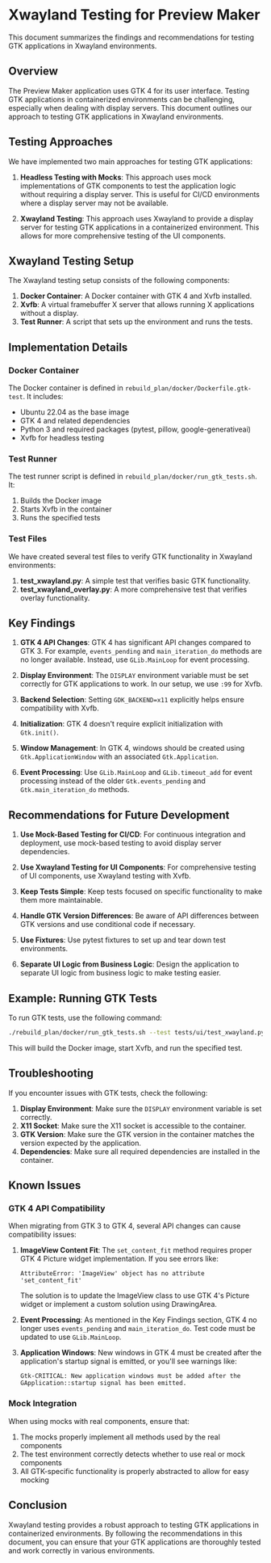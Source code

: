 # Xwayland Testing for Preview Maker

This document summarizes the findings and recommendations for testing GTK applications in Xwayland environments.

## Overview

The Preview Maker application uses GTK 4 for its user interface. Testing GTK applications in containerized environments can be challenging, especially when dealing with display servers. This document outlines our approach to testing GTK applications in Xwayland environments.

## Testing Approaches

We have implemented two main approaches for testing GTK applications:

1. **Headless Testing with Mocks**: This approach uses mock implementations of GTK components to test the application logic without requiring a display server. This is useful for CI/CD environments where a display server may not be available.

2. **Xwayland Testing**: This approach uses Xwayland to provide a display server for testing GTK applications in a containerized environment. This allows for more comprehensive testing of the UI components.

## Xwayland Testing Setup

The Xwayland testing setup consists of the following components:

1. **Docker Container**: A Docker container with GTK 4 and Xvfb installed.
2. **Xvfb**: A virtual framebuffer X server that allows running X applications without a display.
3. **Test Runner**: A script that sets up the environment and runs the tests.

## Implementation Details

### Docker Container

The Docker container is defined in `rebuild_plan/docker/Dockerfile.gtk-test`. It includes:

- Ubuntu 22.04 as the base image
- GTK 4 and related dependencies
- Python 3 and required packages (pytest, pillow, google-generativeai)
- Xvfb for headless testing

### Test Runner

The test runner script is defined in `rebuild_plan/docker/run_gtk_tests.sh`. It:

1. Builds the Docker image
2. Starts Xvfb in the container
3. Runs the specified tests

### Test Files

We have created several test files to verify GTK functionality in Xwayland environments:

1. **test_xwayland.py**: A simple test that verifies basic GTK functionality.
2. **test_xwayland_overlay.py**: A more comprehensive test that verifies overlay functionality.

## Key Findings

1. **GTK 4 API Changes**: GTK 4 has significant API changes compared to GTK 3. For example, `events_pending` and `main_iteration_do` methods are no longer available. Instead, use `GLib.MainLoop` for event processing.

2. **Display Environment**: The `DISPLAY` environment variable must be set correctly for GTK applications to work. In our setup, we use `:99` for Xvfb.

3. **Backend Selection**: Setting `GDK_BACKEND=x11` explicitly helps ensure compatibility with Xvfb.

4. **Initialization**: GTK 4 doesn't require explicit initialization with `Gtk.init()`.

5. **Window Management**: In GTK 4, windows should be created using `Gtk.ApplicationWindow` with an associated `Gtk.Application`.

6. **Event Processing**: Use `GLib.MainLoop` and `GLib.timeout_add` for event processing instead of the older `Gtk.events_pending` and `Gtk.main_iteration_do` methods.

## Recommendations for Future Development

1. **Use Mock-Based Testing for CI/CD**: For continuous integration and deployment, use mock-based testing to avoid display server dependencies.

2. **Use Xwayland Testing for UI Components**: For comprehensive testing of UI components, use Xwayland testing with Xvfb.

3. **Keep Tests Simple**: Keep tests focused on specific functionality to make them more maintainable.

4. **Handle GTK Version Differences**: Be aware of API differences between GTK versions and use conditional code if necessary.

5. **Use Fixtures**: Use pytest fixtures to set up and tear down test environments.

6. **Separate UI Logic from Business Logic**: Design the application to separate UI logic from business logic to make testing easier.

## Example: Running GTK Tests

To run GTK tests, use the following command:

```bash
./rebuild_plan/docker/run_gtk_tests.sh --test tests/ui/test_xwayland.py
```

This will build the Docker image, start Xvfb, and run the specified test.

## Troubleshooting

If you encounter issues with GTK tests, check the following:

1. **Display Environment**: Make sure the `DISPLAY` environment variable is set correctly.
2. **X11 Socket**: Make sure the X11 socket is accessible to the container.
3. **GTK Version**: Make sure the GTK version in the container matches the version expected by the application.
4. **Dependencies**: Make sure all required dependencies are installed in the container.

## Known Issues

### GTK 4 API Compatibility

When migrating from GTK 3 to GTK 4, several API changes can cause compatibility issues:

1. **ImageView Content Fit**: The `set_content_fit` method requires proper GTK 4 Picture widget implementation. If you see errors like:
   ```
   AttributeError: 'ImageView' object has no attribute 'set_content_fit'
   ```
   The solution is to update the ImageView class to use GTK 4's Picture widget or implement a custom solution using DrawingArea.

2. **Event Processing**: As mentioned in the Key Findings section, GTK 4 no longer uses `events_pending` and `main_iteration_do`. Test code must be updated to use `GLib.MainLoop`.

3. **Application Windows**: New windows in GTK 4 must be created after the application's startup signal is emitted, or you'll see warnings like:
   ```
   Gtk-CRITICAL: New application windows must be added after the GApplication::startup signal has been emitted.
   ```

### Mock Integration

When using mocks with real components, ensure that:

1. The mocks properly implement all methods used by the real components
2. The test environment correctly detects whether to use real or mock components
3. All GTK-specific functionality is properly abstracted to allow for easy mocking

## Conclusion

Xwayland testing provides a robust approach to testing GTK applications in containerized environments. By following the recommendations in this document, you can ensure that your GTK applications are thoroughly tested and work correctly in various environments.